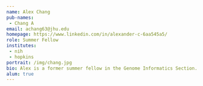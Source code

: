 ```yaml
---
name: Alex Chang
pub-names:
 - Chang A
email: achang63@jhu.edu
homepage: https://www.linkedin.com/in/alexander-c-6aa545a5/
role: Summer Fellow
institutes:
 - nih
 - hopkins
portrait: /img/chang.jpg
bio: Alex is a former summer fellow in the Genome Informatics Section. He is currently an undergraduate student studying biomedical engineering and computer science at Johns Hopkins University. Alex is particularly interested in exploring machine learning and its various applications.
alum: true
---
```

